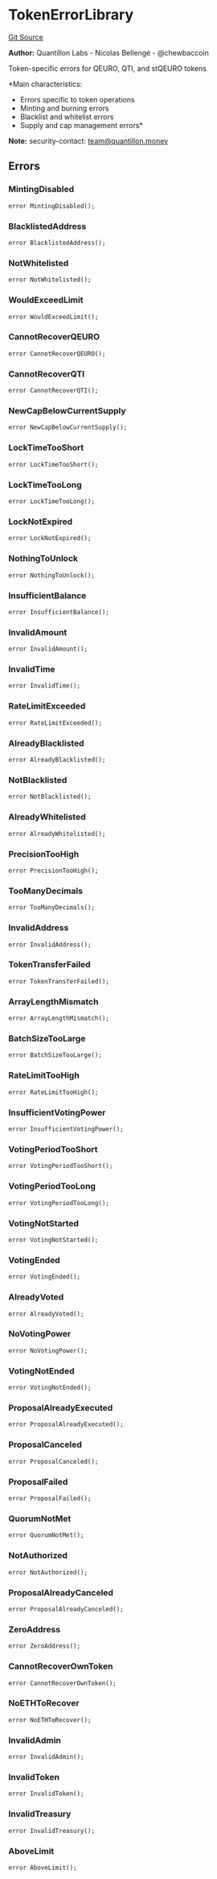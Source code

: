 # TokenErrorLibrary
[Git Source](https://github.com/Quantillon-Labs/smart-contracts/quantillon-protocol/blob/8526548ebebe4cec60f21492516bc5894f11137e/src/libraries/TokenErrorLibrary.sol)

**Author:**
Quantillon Labs - Nicolas Bellengé - @chewbaccoin

Token-specific errors for QEURO, QTI, and stQEURO tokens

*Main characteristics:
- Errors specific to token operations
- Minting and burning errors
- Blacklist and whitelist errors
- Supply and cap management errors*

**Note:**
security-contact: team@quantillon.money


## Errors
### MintingDisabled

```solidity
error MintingDisabled();
```

### BlacklistedAddress

```solidity
error BlacklistedAddress();
```

### NotWhitelisted

```solidity
error NotWhitelisted();
```

### WouldExceedLimit

```solidity
error WouldExceedLimit();
```

### CannotRecoverQEURO

```solidity
error CannotRecoverQEURO();
```

### CannotRecoverQTI

```solidity
error CannotRecoverQTI();
```

### NewCapBelowCurrentSupply

```solidity
error NewCapBelowCurrentSupply();
```

### LockTimeTooShort

```solidity
error LockTimeTooShort();
```

### LockTimeTooLong

```solidity
error LockTimeTooLong();
```

### LockNotExpired

```solidity
error LockNotExpired();
```

### NothingToUnlock

```solidity
error NothingToUnlock();
```

### InsufficientBalance

```solidity
error InsufficientBalance();
```

### InvalidAmount

```solidity
error InvalidAmount();
```

### InvalidTime

```solidity
error InvalidTime();
```

### RateLimitExceeded

```solidity
error RateLimitExceeded();
```

### AlreadyBlacklisted

```solidity
error AlreadyBlacklisted();
```

### NotBlacklisted

```solidity
error NotBlacklisted();
```

### AlreadyWhitelisted

```solidity
error AlreadyWhitelisted();
```

### PrecisionTooHigh

```solidity
error PrecisionTooHigh();
```

### TooManyDecimals

```solidity
error TooManyDecimals();
```

### InvalidAddress

```solidity
error InvalidAddress();
```

### TokenTransferFailed

```solidity
error TokenTransferFailed();
```

### ArrayLengthMismatch

```solidity
error ArrayLengthMismatch();
```

### BatchSizeTooLarge

```solidity
error BatchSizeTooLarge();
```

### RateLimitTooHigh

```solidity
error RateLimitTooHigh();
```

### InsufficientVotingPower

```solidity
error InsufficientVotingPower();
```

### VotingPeriodTooShort

```solidity
error VotingPeriodTooShort();
```

### VotingPeriodTooLong

```solidity
error VotingPeriodTooLong();
```

### VotingNotStarted

```solidity
error VotingNotStarted();
```

### VotingEnded

```solidity
error VotingEnded();
```

### AlreadyVoted

```solidity
error AlreadyVoted();
```

### NoVotingPower

```solidity
error NoVotingPower();
```

### VotingNotEnded

```solidity
error VotingNotEnded();
```

### ProposalAlreadyExecuted

```solidity
error ProposalAlreadyExecuted();
```

### ProposalCanceled

```solidity
error ProposalCanceled();
```

### ProposalFailed

```solidity
error ProposalFailed();
```

### QuorumNotMet

```solidity
error QuorumNotMet();
```

### NotAuthorized

```solidity
error NotAuthorized();
```

### ProposalAlreadyCanceled

```solidity
error ProposalAlreadyCanceled();
```

### ZeroAddress

```solidity
error ZeroAddress();
```

### CannotRecoverOwnToken

```solidity
error CannotRecoverOwnToken();
```

### NoETHToRecover

```solidity
error NoETHToRecover();
```

### InvalidAdmin

```solidity
error InvalidAdmin();
```

### InvalidToken

```solidity
error InvalidToken();
```

### InvalidTreasury

```solidity
error InvalidTreasury();
```

### AboveLimit

```solidity
error AboveLimit();
```

